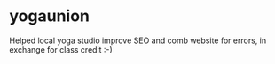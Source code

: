 # yogaunion
Helped local yoga studio improve SEO and comb website for errors, in exchange for class credit :-)
